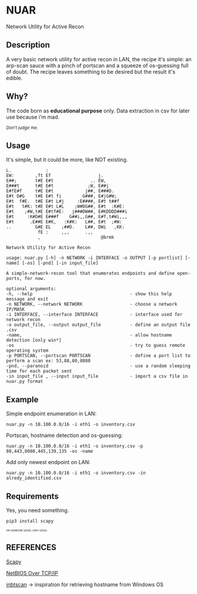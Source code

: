 # NUAR
Network Utility for Active Recon

## Description
A very basic network utility for active recon in LAN, the recipe it's simple: an arp-scan sauce with a pinch of portscan and a squeeze of os-guessing full of doubt.
The recipe leaves something to be desired but the result it's edible.

## Why?
The code born as **educational purpose** only.
Data extraction in csv for later use because i'm mad.

<sup>_Don't judge me._</sup>

## Usage
It's simple, but it could be more, like NOT existing.

    L.             :
    EW:        ,ft Ef                  j.
    E##;       t#E E#t              .. EW,
    E###t      t#E E#t             ;W, E##j
    E#fE#f     t#E E#t            j##, E###D.
    E#t D#G    t#E E#t fi        G###, E#jG#W;
    E#t  f#E.  t#E E#t L#j     :E####, E#t t##f
    E#t   t#K: t#E E#t L#L    ;W#DG##, E#t  :K#E:
    E#t    ;#W,t#E E#tf#E:   j###DW##, E#KDDDD###i
    E#t     :K#D#E E###f    G##i,,G##, E#f,t#Wi,,,
    E#t      .E##E E#K,   :K#K:   L##, E#t  ;#W:
    ..         G#E EL    ;##D.    L##, DWi   ,KK:
                fE :     ,,,      .,,
                ,                       @brmk

    Network Utility for Active Recon

    usage: nuar.py [-h] -n NETWORK -i INTERFACE -o OUTPUT [-p portlist] [-name] [-os] [-pnd] [-in input_file]

    A simple-network-recon tool that enumerates endpoints and define open-ports, for now.

    optional arguments:
    -h, --help                                     - show this help message and exit
    -n NETWORK, --network NETWORK                  - choose a network IP/MASK
    -i INTERFACE, --interface INTERFACE            - interface used for network recon
    -o output_file, --output output_file           - define an output file .csv
    -name,                                         - allow hostname detection [only win*]
    -os                                            - try to guess remote operating system
    -p PORTSCAN, --portscan PORTSCAN               - define a port list to perform a scan ex: 53,88,80,8080
    -pnd, --paranoid                               - use a random sleeping time for each packet sent
    -in input_file , --input input_file            - import a csv file in nuar.py format

## Example

Simple endpoint enumeration in LAN:
```
nuar.py -n 10.100.0.0/16 -i eth1 -o inventory.csv
```

Portscan, hostname detection and os-guessing:
```
nuar.py -n 10.100.0.0/16 -i eth1 -o inventory.csv -p 80,443,8080,445,139,135 -os -name
```

Add only newest endpoint on LAN:
```
nuar.py -n 10.100.0.0/16 -i eth1 -o inventory.csv -in alredy_identified.csv
```

## Requirements
Yes, you need something.

    pip3 install scapy

<sub><sup><sub><sup>OR SOMEONE GOOD, VERY GOOD.</sup></sub></sup></sub>

## REFERENCES

[Scapy](https://scapy.net/)

[NetBIOS Over TCP/IP](https://docs.microsoft.com/en-us/previous-versions/windows/it-pro/windows-2000-server/cc940063(v%3dtechnet.10))

[inbtscan](https://github.com/iiilin/inbtscan) -> inspiration for retrieving hostname from Windows OS